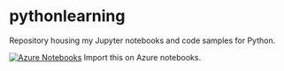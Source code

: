 # pythonlearning
Repository housing my Jupyter notebooks and code samples for Python.

[![Azure Notebooks](https://notebooks.azure.com/launch.png)](https://notebooks.azure.com/import/gh/dexterposh/pythonlearning>)
Import this on Azure notebooks.